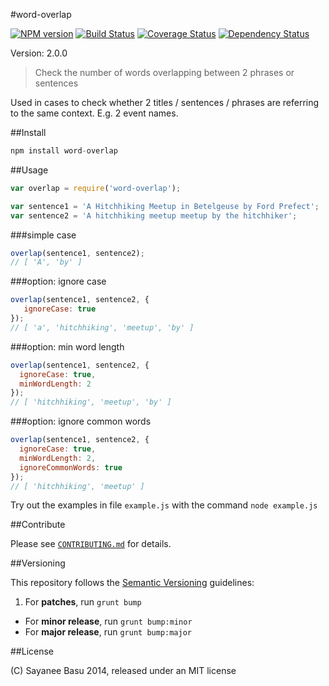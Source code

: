 #word-overlap

[![NPM version](https://badge.fury.io/js/word-overlap.svg)](http://badge.fury.io/js/word-overlap) [![Build Status](https://travis-ci.org/sayanee/word-overlap.svg?branch=master)](https://travis-ci.org/sayanee/word-overlap) [![Coverage Status](https://img.shields.io/coveralls/sayanee/word-overlap.svg)](https://coveralls.io/r/sayanee/word-overlap) [![Dependency Status](https://gemnasium.com/sayanee/word-overlap.svg)](https://gemnasium.com/sayanee/word-overlap)

Version: 2.0.0

> Check the number of words overlapping between 2 phrases or sentences

Used in cases to check whether 2 titles / sentences / phrases are referring to the same context. E.g. 2 event names.


##Install

```js
npm install word-overlap
```

##Usage

```js
var overlap = require('word-overlap');

var sentence1 = 'A Hitchhiking Meetup in Betelgeuse by Ford Prefect';
var sentence2 = 'A hitchhiking meetup meetup by the hitchhiker';
```

###simple case

```js
overlap(sentence1, sentence2);
// [ 'A', 'by' ]
```

###option: ignore case

```js
overlap(sentence1, sentence2, {
   ignoreCase: true
});
// [ 'a', 'hitchhiking', 'meetup', 'by' ]
```

###option: min word length

```js
overlap(sentence1, sentence2, {
  ignoreCase: true,
  minWordLength: 2
});
// [ 'hitchhiking', 'meetup', 'by' ]
```

###option: ignore common words

```js
overlap(sentence1, sentence2, {
  ignoreCase: true,
  minWordLength: 2,
  ignoreCommonWords: true
});
// [ 'hitchhiking', 'meetup' ]
```

Try out the examples in file `example.js` with the command `node example.js`

##Contribute

Please see [`CONTRIBUTING.md`](CONTRIBUTING.md) for details.

##Versioning

This repository follows the [Semantic Versioning](http://semver.org/) guidelines:

1. For **patches**, run `grunt bump`
- For **minor release**, run `grunt bump:minor`
- For **major release**, run `grunt bump:major`

##License

(C) Sayanee Basu 2014, released under an MIT license
